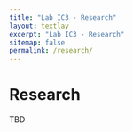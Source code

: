 ```yaml
---
title: "Lab IC3 - Research"
layout: textlay
excerpt: "Lab IC3 - Research"
sitemap: false
permalink: /research/
---
```


# Research

TBD
